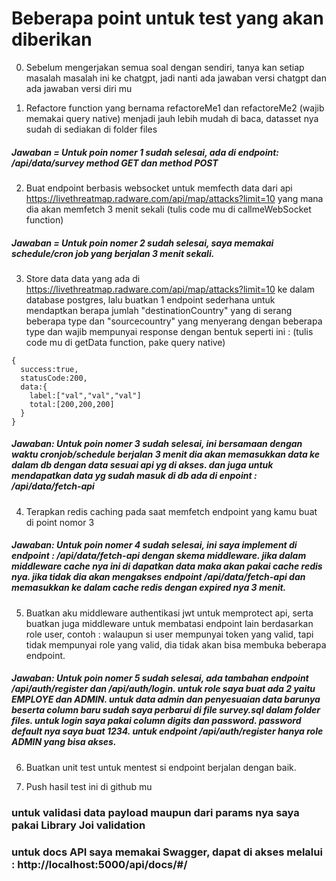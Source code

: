 # Beberapa point untuk test yang akan diberikan

0. Sebelum mengerjakan semua soal dengan sendiri, tanya kan setiap masalah masalah ini ke chatgpt, jadi nanti ada jawaban versi chatgpt dan ada jawaban versi diri mu

1. Refactore function yang bernama refactoreMe1 dan refactoreMe2 (wajib memakai query native) menjadi jauh lebih mudah di baca, datasset nya sudah di sediakan di folder files

##### Jawaban = Untuk poin nomer 1 sudah selesai, ada di endpoint: /api/data/survey method GET dan method POST

2. Buat endpoint berbasis websocket untuk memfecth data dari api https://livethreatmap.radware.com/api/map/attacks?limit=10 yang mana dia akan memfetch 3 menit sekali (tulis code mu di callmeWebSocket function)

##### Jawaban = Untuk poin nomer 2 sudah selesai, saya memakai schedule/cron job yang berjalan 3 menit sekali.

3. Store data data yang ada di https://livethreatmap.radware.com/api/map/attacks?limit=10 ke dalam database postgres, lalu buatkan 1 endpoint sederhana untuk mendaptkan berapa jumlah "destinationCountry" yang di serang beberapa type dan "sourcecountry" yang menyerang dengan beberapa type
   dan wajib mempunyai response dengan bentuk seperti ini :
   (tulis code mu di getData function, pake query native)

```
{
  success:true,
  statusCode:200,
  data:{
    label:["val","val","val"]
    total:[200,200,200]
  }
}
```

##### Jawaban: Untuk poin nomer 3 sudah selesai, ini bersamaan dengan waktu cronjob/schedule berjalan 3 menit dia akan memasukkan data ke dalam db dengan data sesuai api yg di akses. dan juga untuk mendapatkan data yg sudah masuk di db ada di enpoint : /api/data/fetch-api

4. Terapkan redis caching pada saat memfetch endpoint yang kamu buat di point nomor 3

##### Jawaban: Untuk poin nomer 4 sudah selesai, ini saya implement di endpoint : /api/data/fetch-api dengan skema middleware. jika dalam middleware cache nya ini di dapatkan data maka akan pakai cache redis nya. jika tidak dia akan mengakses endpoint /api/data/fetch-api dan memasukkan ke dalam cache redis dengan expired nya 3 menit.

5. Buatkan aku middleware authentikasi jwt untuk memprotect api, serta buatkan juga middleware untuk membatasi endpoint lain berdasarkan role user, contoh :
   walaupun si user mempunyai token yang valid, tapi tidak mempunyai role yang valid, dia tidak akan bisa membuka beberapa endpoint.

##### Jawaban: Untuk poin nomer 5 sudah selesai, ada tambahan endpoint /api/auth/register dan /api/auth/login. untuk role saya buat ada 2 yaitu EMPLOYE dan ADMIN. untuk data admin dan penyesuaian data barunya beserta column baru sudah saya perbarui di file survey.sql dalam folder files. untuk login saya pakai column digits dan password. password default nya saya buat 1234. untuk endpoint /api/auth/register hanya role ADMIN yang bisa akses.

6. Buatkan unit test untuk mentest si endpoint berjalan dengan baik.

7. Push hasil test ini di github mu

### untuk validasi data payload maupun dari params nya saya pakai Library Joi validation

### untuk docs API saya memakai Swagger, dapat di akses melalui : http://localhost:5000/api/docs/#/
